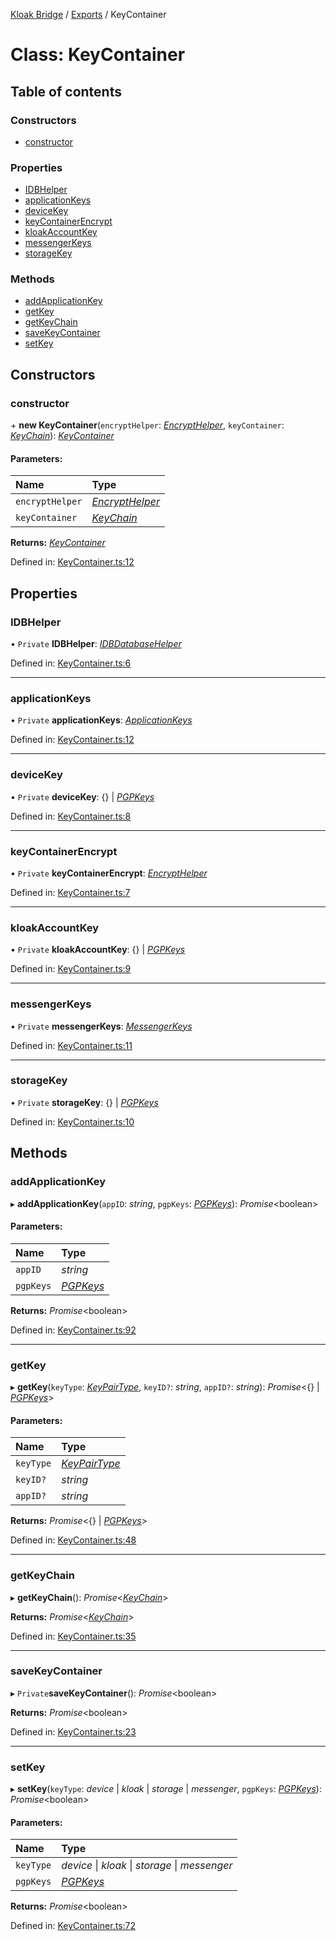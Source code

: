[Kloak Bridge](../README.md) / [Exports](../modules.md) / KeyContainer

# Class: KeyContainer

## Table of contents

### Constructors

- [constructor](keycontainer.md#constructor)

### Properties

- [IDBHelper](keycontainer.md#idbhelper)
- [applicationKeys](keycontainer.md#applicationkeys)
- [deviceKey](keycontainer.md#devicekey)
- [keyContainerEncrypt](keycontainer.md#keycontainerencrypt)
- [kloakAccountKey](keycontainer.md#kloakaccountkey)
- [messengerKeys](keycontainer.md#messengerkeys)
- [storageKey](keycontainer.md#storagekey)

### Methods

- [addApplicationKey](keycontainer.md#addapplicationkey)
- [getKey](keycontainer.md#getkey)
- [getKeyChain](keycontainer.md#getkeychain)
- [saveKeyContainer](keycontainer.md#savekeycontainer)
- [setKey](keycontainer.md#setkey)

## Constructors

### constructor

\+ **new KeyContainer**(`encryptHelper`: [*EncryptHelper*](encrypthelper.md), `keyContainer`: [*KeyChain*](../interfaces/keychain.md)): [*KeyContainer*](keycontainer.md)

#### Parameters:

Name | Type |
:------ | :------ |
`encryptHelper` | [*EncryptHelper*](encrypthelper.md) |
`keyContainer` | [*KeyChain*](../interfaces/keychain.md) |

**Returns:** [*KeyContainer*](keycontainer.md)

Defined in: [KeyContainer.ts:12](https://github.com/CoNET-project/kloak-bridge/blob/db507e7/src/KeyContainer.ts#L12)

## Properties

### IDBHelper

• `Private` **IDBHelper**: [*IDBDatabaseHelper*](idbdatabasehelper.md)

Defined in: [KeyContainer.ts:6](https://github.com/CoNET-project/kloak-bridge/blob/db507e7/src/KeyContainer.ts#L6)

___

### applicationKeys

• `Private` **applicationKeys**: [*ApplicationKeys*](../interfaces/applicationkeys.md)

Defined in: [KeyContainer.ts:12](https://github.com/CoNET-project/kloak-bridge/blob/db507e7/src/KeyContainer.ts#L12)

___

### deviceKey

• `Private` **deviceKey**: {} \| [*PGPKeys*](../interfaces/pgpkeys.md)

Defined in: [KeyContainer.ts:8](https://github.com/CoNET-project/kloak-bridge/blob/db507e7/src/KeyContainer.ts#L8)

___

### keyContainerEncrypt

• `Private` **keyContainerEncrypt**: [*EncryptHelper*](encrypthelper.md)

Defined in: [KeyContainer.ts:7](https://github.com/CoNET-project/kloak-bridge/blob/db507e7/src/KeyContainer.ts#L7)

___

### kloakAccountKey

• `Private` **kloakAccountKey**: {} \| [*PGPKeys*](../interfaces/pgpkeys.md)

Defined in: [KeyContainer.ts:9](https://github.com/CoNET-project/kloak-bridge/blob/db507e7/src/KeyContainer.ts#L9)

___

### messengerKeys

• `Private` **messengerKeys**: [*MessengerKeys*](../interfaces/messengerkeys.md)

Defined in: [KeyContainer.ts:11](https://github.com/CoNET-project/kloak-bridge/blob/db507e7/src/KeyContainer.ts#L11)

___

### storageKey

• `Private` **storageKey**: {} \| [*PGPKeys*](../interfaces/pgpkeys.md)

Defined in: [KeyContainer.ts:10](https://github.com/CoNET-project/kloak-bridge/blob/db507e7/src/KeyContainer.ts#L10)

## Methods

### addApplicationKey

▸ **addApplicationKey**(`appID`: *string*, `pgpKeys`: [*PGPKeys*](../interfaces/pgpkeys.md)): *Promise*<boolean\>

#### Parameters:

Name | Type |
:------ | :------ |
`appID` | *string* |
`pgpKeys` | [*PGPKeys*](../interfaces/pgpkeys.md) |

**Returns:** *Promise*<boolean\>

Defined in: [KeyContainer.ts:92](https://github.com/CoNET-project/kloak-bridge/blob/db507e7/src/KeyContainer.ts#L92)

___

### getKey

▸ **getKey**(`keyType`: [*KeyPairType*](../modules.md#keypairtype), `keyID?`: *string*, `appID?`: *string*): *Promise*<{} \| [*PGPKeys*](../interfaces/pgpkeys.md)\>

#### Parameters:

Name | Type |
:------ | :------ |
`keyType` | [*KeyPairType*](../modules.md#keypairtype) |
`keyID?` | *string* |
`appID?` | *string* |

**Returns:** *Promise*<{} \| [*PGPKeys*](../interfaces/pgpkeys.md)\>

Defined in: [KeyContainer.ts:48](https://github.com/CoNET-project/kloak-bridge/blob/db507e7/src/KeyContainer.ts#L48)

___

### getKeyChain

▸ **getKeyChain**(): *Promise*<[*KeyChain*](../interfaces/keychain.md)\>

**Returns:** *Promise*<[*KeyChain*](../interfaces/keychain.md)\>

Defined in: [KeyContainer.ts:35](https://github.com/CoNET-project/kloak-bridge/blob/db507e7/src/KeyContainer.ts#L35)

___

### saveKeyContainer

▸ `Private`**saveKeyContainer**(): *Promise*<boolean\>

**Returns:** *Promise*<boolean\>

Defined in: [KeyContainer.ts:23](https://github.com/CoNET-project/kloak-bridge/blob/db507e7/src/KeyContainer.ts#L23)

___

### setKey

▸ **setKey**(`keyType`: *device* \| *kloak* \| *storage* \| *messenger*, `pgpKeys`: [*PGPKeys*](../interfaces/pgpkeys.md)): *Promise*<boolean\>

#### Parameters:

Name | Type |
:------ | :------ |
`keyType` | *device* \| *kloak* \| *storage* \| *messenger* |
`pgpKeys` | [*PGPKeys*](../interfaces/pgpkeys.md) |

**Returns:** *Promise*<boolean\>

Defined in: [KeyContainer.ts:72](https://github.com/CoNET-project/kloak-bridge/blob/db507e7/src/KeyContainer.ts#L72)
